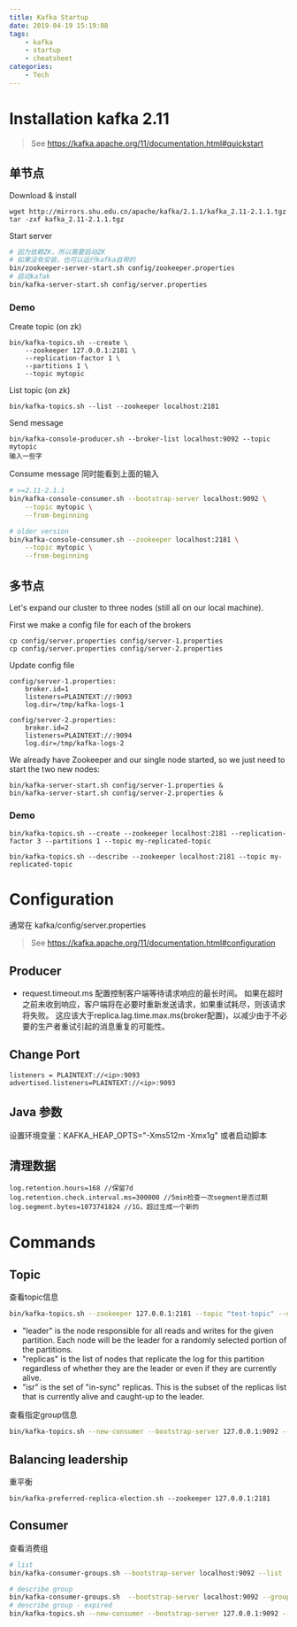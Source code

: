 ```yaml
---
title: Kafka Startup
date: 2019-04-19 15:19:08
tags:
    - kafka
    - startup
    - cheatsheet
categories:
    - Tech
---
```


# Installation kafka 2.11

> See https://kafka.apache.org/11/documentation.html#quickstart


## 单节点
Download & install
```
wget http://mirrors.shu.edu.cn/apache/kafka/2.1.1/kafka_2.11-2.1.1.tgz
tar -zxf kafka_2.11-2.1.1.tgz
```
<!-- more -->

Start server
```bash
# 因为依赖ZK，所以需要启动ZK
# 如果没有安装，也可以运行kafka自带的
bin/zookeeper-server-start.sh config/zookeeper.properties
# 启动kafak
bin/kafka-server-start.sh config/server.properties
```

### Demo
Create topic (on zk)
```
bin/kafka-topics.sh --create \
    --zookeeper 127.0.0.1:2181 \
    --replication-factor 1 \
    --partitions 1 \
    --topic mytopic
```

List topic (on zk)
```
bin/kafka-topics.sh --list --zookeeper localhost:2181
```

Send message
```
bin/kafka-console-producer.sh --broker-list localhost:9092 --topic mytopic
输入一些字
```

Consume message
同时能看到上面的输入
```bash
# >=2.11-2.1.1
bin/kafka-console-consumer.sh --bootstrap-server localhost:9092 \
    --topic mytopic \
    --from-beginning

# older version
bin/kafka-console-consumer.sh --zookeeper localhost:2181 \
    --topic mytopic \
    --from-beginning
```

## 多节点

Let's expand our cluster to three nodes (still all on our local machine).


First we make a config file for each of the brokers 
```
cp config/server.properties config/server-1.properties
cp config/server.properties config/server-2.properties
```

Update config file
```
config/server-1.properties:
    broker.id=1
    listeners=PLAINTEXT://:9093
    log.dir=/tmp/kafka-logs-1
 
config/server-2.properties:
    broker.id=2
    listeners=PLAINTEXT://:9094
    log.dir=/tmp/kafka-logs-2
```

We already have Zookeeper and our single node started, so we just need to start the two new nodes:
```
bin/kafka-server-start.sh config/server-1.properties &
bin/kafka-server-start.sh config/server-2.properties &
```

### Demo

```
bin/kafka-topics.sh --create --zookeeper localhost:2181 --replication-factor 3 --partitions 1 --topic my-replicated-topic

bin/kafka-topics.sh --describe --zookeeper localhost:2181 --topic my-replicated-topic
```

# Configuration

通常在 kafka/config/server.properties

> See https://kafka.apache.org/11/documentation.html#configuration

## Producer

- request.timeout.ms
配置控制客户端等待请求响应的最长时间。 如果在超时之前未收到响应，客户端将在必要时重新发送请求，如果重试耗尽，则该请求将失败。 
这应该大于replica.lag.time.max.ms(broker配置)，以减少由于不必要的生产者重试引起的消息重复的可能性。


## Change Port

```
listeners = PLAINTEXT://<ip>:9093
advertised.listeners=PLAINTEXT://<ip>:9093
```

## Java 参数
设置环境变量：KAFKA_HEAP_OPTS="-Xms512m -Xmx1g"
或者启动脚本

## 清理数据

```
log.retention.hours=168 //保留7d
log.retention.check.interval.ms=300000 //5min检查一次segment是否过期
log.segment.bytes=1073741824 //1G，超过生成一个新的
```

# Commands

## Topic

查看topic信息
```sh
bin/kafka-topics.sh --zookeeper 127.0.0.1:2181 --topic "test-topic" --describe
```
- "leader" is the node responsible for all reads and writes for the given partition. Each node will be the leader for a randomly selected portion of the partitions.
- "replicas" is the list of nodes that replicate the log for this partition regardless of whether they are the leader or even if they are currently alive.
- "isr" is the set of "in-sync" replicas. This is the subset of the replicas list that is currently alive and caught-up to the leader.


查看指定group信息
```sh
bin/kafka-topics.sh --new-consumer --bootstrap-server 127.0.0.1:9092 --group test-group --describe
```

## Balancing leadership

重平衡
```
bin/kafka-preferred-replica-election.sh --zookeeper 127.0.0.1:2181
```

## Consumer

查看消费组
```sh
# list
bin/kafka-consumer-groups.sh --bootstrap-server localhost:9092 --list

# describe group 
bin/kafka-consumer-groups.sh  --bootstrap-server localhost:9092 --group xxx --describe
# describe group - expired
bin/kafka-topics.sh --new-consumer --bootstrap-server 127.0.0.1:9092 --group test-group --describe

```